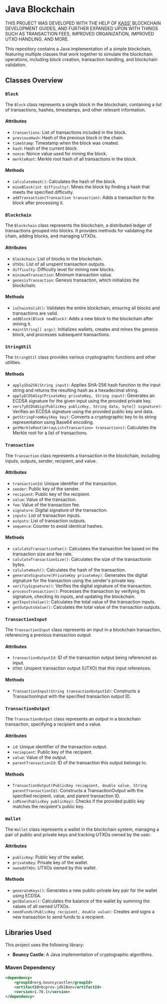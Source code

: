 # Java Blockchain

THIS PROJECT WAS DEVELOPED WITH THE HELP OF [KASS'](https://medium.com/@cryptokass) BLOCKCHAIN DEVELOPMENT GUIDES, AND FURTHER EXPANDED UPON WITH THINGS SUCH AS TRANSACTION FEES, IMPROVED ORGANIZATION, IMPROVED UTXO HANDLING, AND MORE.

This repository contains a Java implementation of a simple blockchain, featuring multiple classes that work together to simulate the blockchain operations, including block creation, transaction handling, and blockchain validation.

## Classes Overview

### `Block`

The `Block` class represents a single block in the blockchain, containing a list of transactions, hashes, timestamps, and other relevant information.

#### Attributes
- `transactions`: List of transactions included in the block.
- `previousHash`: Hash of the previous block in the chain.
- `timeStamp`: Timestamp when the block was created.
- `hash`: Hash of the current block.
- `nonce`: Nonce value used for mining the block.
- `merkleRoot`: Merkle root hash of all transactions in the block.

#### Methods
- `calculateHash()`: Calculates the hash of the block.
- `mineBlock(int difficulty)`: Mines the block by finding a hash that meets the specified difficulty.
- `addTransaction(Transaction transaction)`: Adds a transaction to the block after processing it.

### `Blockchain`

The `Blockchain` class represents the blockchain, a distributed ledger of transactions grouped into blocks. It provides methods for validating the chain, adding blocks, and managing UTXOs.

#### Attributes
- `blockchain`: List of blocks in the blockchain.
- `UTXOs`: List of all unspent transaction outputs.
- `difficulty`: Difficulty level for mining new blocks.
- `minimumTransaction`: Minimum transaction value.
- `genesisTransaction`: Genesis transaction, which initializes the blockchain.

#### Methods
- `isChainValid()`: Validates the entire blockchain, ensuring all blocks and transactions are valid.
- `addBlock(Block newBlock)`: Adds a new block to the blockchain after mining it.
- `main(String[] args)`: Initializes wallets, creates and mines the genesis block, and processes subsequent transactions.

### `StringUtil`

The `StringUtil` class provides various cryptographic functions and other utilities.

#### Methods
- `applySha256(String input)`: Applies SHA-256 hash function to the input string and returns the resulting hash as a hexadecimal string.
- `applyECDSASig(PrivateKey privateKey, String input)`: Generates an ECDSA signature for the given input using the provided private key.
- `verifyECDSASig(PublicKey publicKey, String data, byte[] signature)`: Verifies an ECDSA signature using the provided public key and data.
- `getStringFromKey(Key key)`: Converts a cryptographic key to its string representation using Base64 encoding.
- `getMerkleRoot(ArrayList<Transaction> transactions)`: Calculates the Merkle root for a list of transactions.

### `Transaction`

The `Transaction` class represents a transaction in the blockchain, including inputs, outputs, sender, recipient, and value.

#### Attributes
- `transactionId`: Unique identifier of the transaction.
- `sender`: Public key of the sender.
- `recipient`: Public key of the recipient.
- `value`: Value of the transaction.
- `fee`: Value of the transaction fee.
- `signature`: Digital signature of the transaction.
- `inputs`: List of transaction inputs.
- `outputs`: List of transaction outputs.
- `sequence`: Counter to avoid identical hashes.

#### Methods
- `calulateTransactionFee()`: Calculates the transaction fee based on the transaction size and fee rate.
- `calulateTransactionSize()`: Calculates the size of the transactionin bytes.
- `calulateHash()`: Calculates the hash of the transaction.
- `generateSignature(PrivateKey privateKey)`: Generates the digital signature for the transaction using the sender's private key.
- `verifiySignature()`: Verifies the digital signature of the transaction.
- `processTransaction()`: Processes the transaction by verifying its signature, checking its inputs, and updating the blockchain.
- `getInputsValue()`: Calculates the total value of the transaction inputs.
- `getOutputsValue()`: Calculates the total value of the transaction outputs.

### `TransactionInput`

The `TransactionInput` class represents an input in a blockchain transaction, referencing a previous transaction output.

#### Attributes
- `transactionOutputId`: ID of the transaction output being referenced as input.
- `UTXO`: Unspent transaction output (UTXO) that this input references.

#### Methods
- `TransactionInput(String transactionOutputId)`: Constructs a TransactionInput with the specified transaction output ID.

### `TransactionOutput`

The `TransactionOutput` class represents an output in a blockchain transaction, specifying a recipient and a value.

#### Attributes
- `id`: Unique identifier of the transaction output.
- `reciepient`: Public key of the recipient.
- `value`: Value of the output.
- `parentTransactionId`: ID of the transaction this output belongs to.

#### Methods
- `TransactionOutput(PublicKey reciepient, double value, String parentTransactionId)`: Constructs a TransactionOutput with the specified recipient, value, and parent transaction ID.
- `isMine(PublicKey publicKey)`: Checks if the provided public key matches the recipient's public key.

### `Wallet`

The `Wallet` class represents a wallet in the blockchain system, managing a pair of public and private keys and tracking UTXOs owned by the user.

#### Attributes
- `publicKey`: Public key of the wallet.
- `privateKey`: Private key of the wallet.
- `ownedUTXOs`: UTXOs owned by this wallet.

#### Methods
- `generateKeys()`: Generates a new public-private key pair for the wallet using ECDSA.
- `getBalance()`: Calculates the balance of the wallet by summing the values of all owned UTXOs.
- `sendFunds(PublicKey recipient, double value)`: Creates and signs a new transaction to send funds to a recipient.

## Libraries Used

This project uses the following library:

- **Bouncy Castle**: A Java implementation of cryptographic algorithms.

### Maven Dependency

```xml
<dependency>
    <groupId>org.bouncycastle</groupId>
    <artifactId>bcprov-jdk18on</artifactId>
    <version>1.78.1</version>
</dependency>

